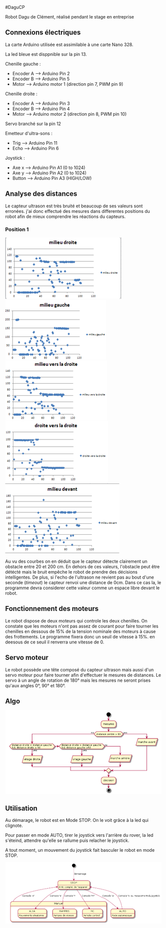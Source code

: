 #DaguCP

Robot Dagu de Clément, réalisé pendant le stage en entreprise


## Connexions électriques

La carte Arduino utilisée est assimilable à une carte Nano 328.

La led bleue est disppnible sur la pin 13.

Chenille gauche :

  - Encoder A   --> Arduino Pin 2
  - Encoder B   --> Arduino Pin 5
  - Motor       --> Arduino motor 1 (direction pin 7, PWM pin 9)

Chenille droite :

  - Encoder A   --> Arduino Pin 3
  - Encoder B   --> Arduino Pin 4
  - Motor       --> Arduino motor 2 (direction pin 8, PWM pin 10)
  
Servo branché sur la pin 12

Emetteur d'ultra-sons :

  - Trig        --> Arduino Pin 11
  - Echo        --> Arduino Pin 6  

Joystick :

  - Axe x       --> Arduino Pin A1 (0 to 1024)
  - Axe y       --> Arduino Pin A2 (0 to 1024)
  - Button      --> Arduino Pin A3 (HIGH/LOW)


## Analyse des distances
Le capteur ultrason est très bruité et beaucoup de ses valeurs sont erronées. j'ai donc effectué des mesures dans differentes positions du robot afin de mieux comprendre les réactions du capteurs. 

### Position 1
![](doc/Photos/milieu_droite.png)
![](doc/Photos/milieu_gauche.png)
![](doc/Photos/milieu_vers_la_droite.png)
![](doc/Photos/droite_vers_la_droite.png)
![](doc/Photos/milieu_devant.png)



Au vu des courbes on en déduit que le capteur détecte clairement un obstacle entre 20 et 200 cm. En dehors de ces valeurs, l'obstacle peut être détécté mais le bruit empêche le robot de prendre des décisions intelligentes. De plus, si l'echo de l'ultrason ne revient pas au bout d'une seconde (*timeout*) le capteur renvoi une distance de 0cm. Dans ce cas la, le programme devra considerer cette valeur comme un espace libre devant le robot.

## Fonctionnement des moteurs
Le robot dispose de deux moteurs qui controle les deux chenilles. On constate que les moteurs n'ont pas assez de courant pour faire tourner les chenilles en dessous de 15% de la tension nominale des moteurs à cause des frottements. Le programme fixera donc un seuil de vitesse à 15%. en deesous de ce seuil il renverra une vitesse de 0.
## Servo moteur
Le robot possède une tête composé du capteur ultrason mais aussi d'un servo moteur pour faire tourner afin d'effectuer le mesures de distances.
Le servo à un angle de rotation de 180° mais les mesures ne seront prises qu'aux angles 0°, 90° et 180°. 
## Algo

![boucle loop](doc\boucle_loop.png)
  
## Utilisation

Au démarage, le robot est en Mode STOP. On le voit grâce à la led qui clignote.

Pour passer en mode AUTO, tirer le joystick vers l'arrière du rover, la led s'éteind, attendre qu'elle se rallume puis relacher le joystick.
        
A tout moment, un mouvement du joystick fait basculer le robot en mode STOP.

![Transition entre les modes](doc\transitions_modes.png)        

